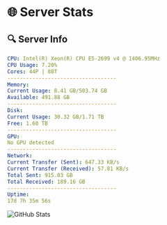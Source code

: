 # 🌐 Server Stats
## 🔍 Server Info
```yaml
CPU: Intel(R) Xeon(R) CPU E5-2699 v4 @ 1406.95MHz
CPU Usage: 7.20%
Cores: 44P | 88T
-----------------------------------
Memory:
Current Usage: 8.41 GB/503.74 GB
Available: 491.88 GB
-----------------------------------
Disk:
Current Usage: 30.32 GB/1.71 TB
Free: 1.60 TB
-----------------------------------
GPU:
No GPU detected
-----------------------------------
Network:
Current Transfer (Sent): 647.33 KB/s
Current Transfer (Received): 57.81 KB/s
Total Sent: 915.03 GB
Total Received: 189.16 GB
-----------------------------------
Uptime:
17d 7h 35m 56s
```
![GitHub Stats](https://img.shields.io/badge/Updated-2025-05-07_00:44:44-blue)